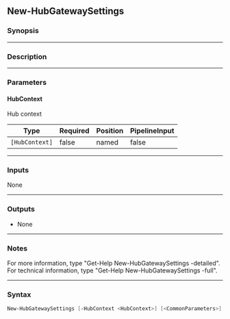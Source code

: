 New-HubGatewaySettings
----------------------

### Synopsis

---

### Description

---

### Parameters
#### **HubContext**
Hub context

|Type          |Required|Position|PipelineInput|
|--------------|--------|--------|-------------|
|`[HubContext]`|false   |named   |false        |

---

### Inputs
None

---

### Outputs
* None

---

### Notes
For more information, type "Get-Help New-HubGatewaySettings -detailed". For technical information, type "Get-Help New-HubGatewaySettings -full".

---

### Syntax
```PowerShell
New-HubGatewaySettings [-HubContext <HubContext>] [<CommonParameters>]
```
